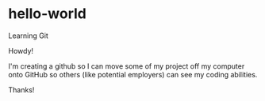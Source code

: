 # hello-world
Learning Git

Howdy!

I'm creating a github so I can move some of my project off my computer onto GitHub so others (like potential employers) can see my coding abilities.

Thanks!
